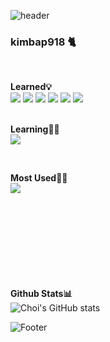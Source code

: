 ![header](https://capsule-render.vercel.app/api?type=waving&color=auto&height=150&section=header&text=&fontSize=80)


### kimbap918 🐈
 

<br> 

 **Learned💡**<br> 
 <a href="클릭시 이동할 링크" target="_blank"><img src="https://img.shields.io/badge/Spring-6DB33F?style=flat-square&logo=Spring&logoColor=white"/></a>
 <a href="클릭시 이동할 링크" target="_blank"><img src="https://img.shields.io/badge/Delphi-EE1F35?style=flat-square&logo=delphi&logoColor=white"/></a>
 <a href="클릭시 이동할 링크" target="_blank"><img src="https://img.shields.io/badge/MySQL-4479A1?style=flat-square&logo=MySQL&logoColor=white"/></a>
 <a href="클릭시 이동할 링크" target="_blank"><img src="https://img.shields.io/badge/Oracle-F80000?style=flat-square&logo=Oracle&logoColor=white"/></a>
 <a href="클릭시 이동할 링크" target="_blank"><img src="https://img.shields.io/badge/JavaScript-F7DF1E?style=flat-square&logo=JavaScript&logoColor=white"/></a>
 <a href="클릭시 이동할 링크" target="_blank"><img src="https://img.shields.io/badge/CSS3-1572B6?style=flat-square&logo=Css3&logoColor=white"/></a>
<br>
<br>

**Learning🏃‍♂️**<br>
 <a href="클릭시 이동할 링크" target="_blank"><img src="https://img.shields.io/badge/Python-3776AB?style=flat-square&logo=python&logoColor=white"/></a>

<br>

**Most Used👨‍💻**<br>
<img align="left" src="https://github-readme-stats.vercel.app/api/top-langs/?username=kimbap918&theme=dracula&exclude_repo=Computer-Science-Engineering&layout=compact&langs_count=10"/>
<br>
<br>
<br>
<br>
<br>
<br>
<br>
<br>
<br>

**Github Stats📊**<br>
![Choi's GitHub stats](https://github-readme-stats.vercel.app/api?username=kimbap918&theme=dark&show_icons=true)




![Footer](https://capsule-render.vercel.app/api?type=waving&color=auto&height=150&section=footer)

<!--
**kimbap918/kimbap918** is a ✨ _special_ ✨ repository because its `README.md` (this file) appears on your GitHub profile.

Here are some ideas to get you started:

- 🔭 I’m currently working on ...
- 🌱 I’m currently learning ...
- 👯 I’m looking to collaborate on ...
- 🤔 I’m looking for help with ...
- 💬 Ask me about ...
- 📫 How to reach me: ...
- 😄 Pronouns: ...
- ⚡ Fun fact: ...
-->
